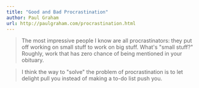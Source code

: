 ```yaml
---
title: "Good and Bad Procrastination"
author: Paul Graham
url: http://paulgraham.com/procrastination.html
---
```


> The most impressive people I know are all procrastinators: they put off working on small stuff to work on big stuff. What's "small stuff?" Roughly, work that has zero chance of being mentioned in your obituary.


> I think the way to "solve" the problem of procrastination is to let delight pull you instead of making a to-do list push you.



